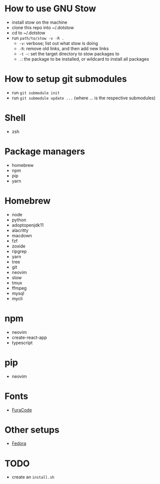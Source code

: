 # How to use GNU Stow
- install stow on the machine
- clone this repo into ~/.dotstow
- cd to ~/.dotstow
- run `path/to/stow -v -R .`
    - `-v`: verbose; list out what stow is doing
    - `-R`: remove old links, and then add new links
    - `-t ~`: set the target directory to stow packages to
    - `.`: the package to be installed, or wildcard to install all packages

# How to setup git submodules
- run `git submodule init`
- run `git submodule update ...` (where ... is the respective submodules)

# Shell
- zsh

# Package managers
- homebrew
- npm
- pip
- yarn

# Homebrew
- node
- python
- adoptopenjdk11
- alacritty
- macdown
- fzf
- zoxide
- ripgrep
- yarn
- tree
- git
- neovim
- stow
- tmux
- ffmpeg
- mysql
- mycli

# npm
- neovim
- create-react-app
- typescript

# pip
- neovim

# Fonts
- [FuraCode](fonts/)

# Other setups
- [Fedora](docs/fedora-setup.md)

# TODO
- create an `install.sh`
